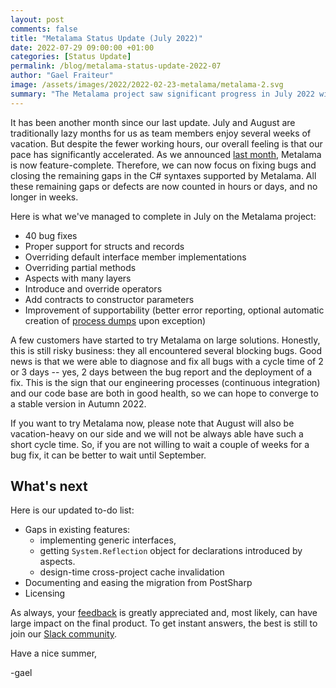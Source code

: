 ```yaml
---
layout: post 
comments: false
title: "Metalama Status Update (July 2022)"
date: 2022-07-29 09:00:00 +01:00
categories: [Status Update]
permalink: /blog/metalama-status-update-2022-07
author: "Gael Fraiteur"
image: /assets/images/2022/2022-02-23-metalama/metalama-2.svg
summary: "The Metalama project saw significant progress in July 2022 with 40 bug fixes and various features added despite vacation time. However, customers trying the solution encountered bugs, which were fixed within 2-3 days."
---
```


It has been another month since our last update. July and August are traditionally lazy months for us as team members enjoy several weeks of vacation. But despite the fewer working hours, our overall feeling is that our pace has significantly accelerated. As we announced [last month](/post/metalama-status-update-2022-06), Metalama is now feature-complete. Therefore, we can now focus on fixing bugs and closing the remaining gaps in the C# syntaxes supported by Metalama. All these remaining gaps or defects are now counted in hours or days, and no longer in weeks.

Here is what we've managed to complete in July on the Metalama project:

- 40 bug fixes
- Proper support for structs and records
- Overriding default interface member implementations
- Overriding partial methods
- Aspects with many layers
- Introduce and override operators
- Add contracts to constructor parameters
- Improvement of supportability (better error reporting, optional automatic creation of [process dumps](https://doc.postsharp.net/metalama/troubleshooting/process-dump) upon exception)
  
A few customers have started to try Metalama on large solutions. Honestly, this is still risky business: they all encountered several blocking bugs. Good news is that we were able to diagnose and fix all bugs with a cycle time of 2 or 3 days -- yes, 2 days between the bug report and the deployment of a fix. This is the sign that our engineering processes (continuous integration) and our code base are both in good health, so we can hope to converge to a stable version in Autumn 2022.

If you want to try Metalama now, please note that August will also be vacation-heavy on our side and we will not be always able have such a short cycle time. So, if you are not willing to wait a couple of weeks for a bug fix, it can be better to wait until September.


## What's next

Here is our updated to-do list:

* Gaps in existing features:
  * implementing generic interfaces,
  * getting `System.Reflection` object for declarations introduced by aspects.
  * design-time cross-project cache invalidation
* Documenting and easing the migration from PostSharp
* Licensing

As always, your [feedback](https://www.postsharp.net/metalama/support) is greatly appreciated and, most likely, can have large impact on the final product. To get instant answers, the best is still to join our [Slack community](https://www.postsharp.net/slack).

Have a nice summer,

-gael

